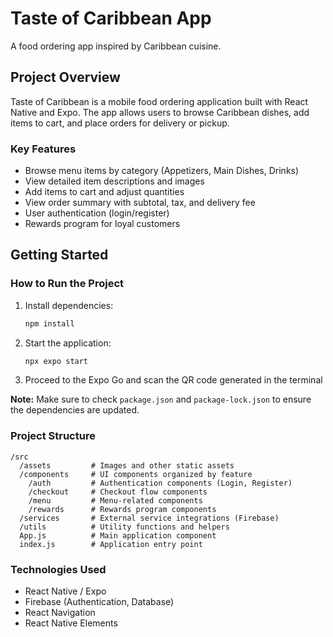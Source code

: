 # Taste of Caribbean App
A food ordering app inspired by Caribbean cuisine.

## Project Overview

Taste of Caribbean is a mobile food ordering application built with React Native and Expo. The app allows users to browse Caribbean dishes, add items to cart, and place orders for delivery or pickup.

### Key Features

- Browse menu items by category (Appetizers, Main Dishes, Drinks)
- View detailed item descriptions and images
- Add items to cart and adjust quantities
- View order summary with subtotal, tax, and delivery fee
- User authentication (login/register)
- Rewards program for loyal customers

## Getting Started

### How to Run the Project

1. Install dependencies:
   ```bash
   npm install
   ```

2. Start the application:
   ```bash
   npx expo start
   ```
   
3. Proceed to the Expo Go and scan the QR code generated in the terminal

**Note:** Make sure to check `package.json` and `package-lock.json` to ensure the dependencies are updated.

### Project Structure

```
/src
  /assets         # Images and other static assets
  /components     # UI components organized by feature
    /auth         # Authentication components (Login, Register)
    /checkout     # Checkout flow components
    /menu         # Menu-related components
    /rewards      # Rewards program components
  /services       # External service integrations (Firebase)
  /utils          # Utility functions and helpers
  App.js          # Main application component
  index.js        # Application entry point
```

### Technologies Used

- React Native / Expo
- Firebase (Authentication, Database)
- React Navigation
- React Native Elements
